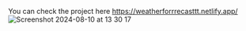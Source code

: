 You can check the project here https://weatherforrrecasttt.netlify.app/
![Screenshot 2024-08-10 at 13 30 17](https://github.com/user-attachments/assets/6211fc00-88e0-4e6b-ba6a-e2f6d53d1e83)
